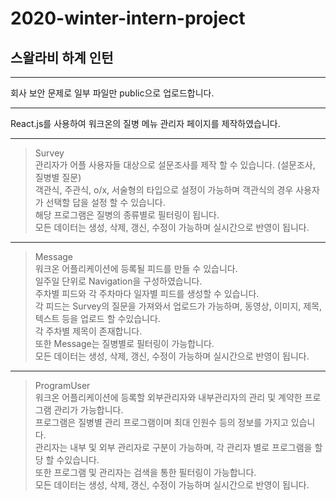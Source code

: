 # 2020-winter-intern-project

## 스왈라비 하계 인턴 
------------

회사 보안 문제로 일부 파일만 public으로 업로드합니다.

------------

React.js를 사용하여 워크온의 질병 메뉴 관리자 페이지를 제작하였습니다.

------------
>Survey  
관리자가 어플 사용자들 대상으로 설문조사를 제작 할 수 있습니다. (설문조사, 질병별 질문)  
객관식, 주관식, o/x, 서술형의 타입으로 설정이 가능하며 객관식의 경우 사용자가 선택할 답을 설정 할 수 있습니다.  
해당 프로그램은 질병의 종류별로 필터링이 됩니다.  
모든 데이터는 생성, 삭제, 갱신, 수정이 가능하며 실시간으로 반영이 됩니다.  
------------
>Message  
워크온 어플리케이션에 등록될 피드를 만들 수 있습니다.  
일주일 단위로 Navigation을 구성하였습니다.  
주차별 피드와 각 주차마다 일자별 피드를 생성할 수 있습니다.  
각 피드는 Survey의 질문을 가져와서 업로드가 가능하며, 동영상, 이미지, 제목, 텍스트 등을 업로드 할 수있습니다.  
각 주차별 제목이 존재합니다.  
또한 Message는 질병별로 필터링이 가능합니다.  
모든 데이터는 생성, 삭제, 갱신, 수정이 가능하며 실시간으로 반영이 됩니다.
------------
>ProgramUser  
워크온 어플리케이션에 등록할 외부관리자와 내부관리자의 관리 및 계약한 프로그램 관리가 가능합니다.  
프로그램은 질병별 관리 프로그램이며 최대 인원수 등의 정보를 가지고 있습니다.  
관리자는 내부 및 외부 관리자로 구분이 가능하며, 각 관리자 별로 프로그램을 할당 할 수있습니다.  
또한 프로그램 및 관리자는 검색을 통한 필터링이 가능합니다.  
모든 데이터는 생성, 삭제, 갱신, 수정이 가능하며 실시간으로 반영이 됩니다.  
 

